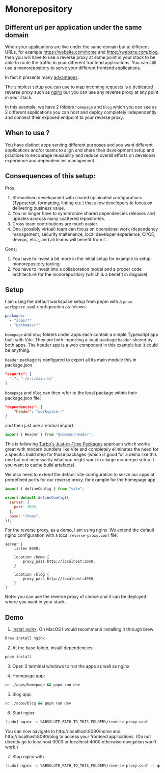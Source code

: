 # Monorepository

## Different url per application under the same domain

When your applications are live under the same domain but at different URLs, for example https://website.com/home and https://website.com/blog, then you will have to use a reverse proxy at some point in your stack to be able to route the traffic to your different frontend applications. You can still use a monorepository to serve your different frontend applications.

In fact it presents many [advantages](https://www.simplefrontend.dev/blog/why-a-frontend-monorepo/).

The simplest setup you can use to map incoming requests is a dedicated reverse proxy such as [nginx](https://nginx.org/) but you can use any reverse proxy at any point in your stack.

In this example, we have 2 folders `homepage` and `blog` which you can see as 2 different applications you can host and deploy completely independently and connect their exposed endpoint to your reverse proxy.

## When to use ?

You have distinct apps serving different purposes and you want different applications and/or teams to align and share their development setup and practices to encourage reusability and reduce overall efforts on developer experience and dependencies management.

## Consequences of this setup:

Pros:

1. Streamlined development with shared opininated configurations (Typescript, formatting, linting etc.) that allow developers to focus on delivering business value.
1. You no longer have to synchronize shared dependencies releases and updates accross many scattered repositories.
1. Cross team contributions are much easier.
1. One (possibly virtual) team can focus on operational work (dependency management, security maitenance, local developer experience, CI/CD, devops, etc.), and all teams will benefit from it.

Cons:

1. You have to invest a bit more in the initial setup for example to setup monorepository tooling.
1. You have to invest into a collaboration model and a proper code architecture for the monorepository (which is a benefit in disguise).

## Setup

I am using the default workspace setup from pnpm with a `pnpm-workspace.yaml` configuration as follows:

```yaml
packages:
  - "apps/*"
  - "packages/*"
```

`homepage` and `blog` folders under apps each contain a simple Typescript app built with Vite. They are both importing a local package `header` shared by both apps. The header app is a web component in this example but it could be anything.

`header` package is configured to export all its main module this in package.json

```json
"exports": {
  ".": "./src/main.ts"
}
```

`homepage` and `blog` can then refer to the local package within their package.json file:

```json
"dependencies": {
    "header": "workspace:*"
}
```

and then just use a normal import:

```typescript
import { Header } from "@common/header";
```

This is following [Turbo's Just-in-Time Packages](https://turbo.build/repo/docs/core-concepts/internal-packages#just-in-time-packages) approach which works great with modern bundlers like Vite and completely eliminates the need for a specific build step for those packages (which is good for a demo like this one but not necessarily what you might want in a large monorepo setup if you want to cache build artefacts).

We also need to extend the default vite configuration to serve our apps at predefined ports for our reverse proxy, for example for the homepage app:

```javascript
import { defineConfig } from "vite";

export default defineConfig({
  server: {
    port: 3000,
  },
  base: "/home",
});
```

For the reverse proxy, as a demo, I am using nginx. We extend the default nginx configuration with a local `reverse-proxy.conf` file:

```
server {
    listen 8080;

    location /home {
        proxy_pass http://localhost:3000;
    }

    location /blog {
        proxy_pass http://localhost:4000;
    }
}
```

Note: you can use the reverse proxy of choice and it can be deployed where you want in your stack.

## Demo

1. [Install nginx](https://nginx.org/en/docs/install.html). On MacOS I would recommend installing it through brew:

```bash
brew install nginx
```

2. At the base folder, install dependencies:

```bash
pnpm install
```

3. Open 3 terminal windows to run the apps as well as nginx:

4. Homepage app:

```bash
cd ./apps/homepage && pnpm run dev
```

5. Blog app:

```bash
cd ./apps/blog && pnpm run dev
```

6. Start nginx:

```bash
[sudo] nginx -c %ABSOLUTE_PATH_TO_THIS_FOLDER%/reverse-proxy.conf
```

You can now navigate to http://localhost:8080/home and http://localhost:8080/blog to access your frontend applications. (Do not directly go to localhost:3000 or localhost:4000 otherwise navigation won't work.)

7. Stop nginx with

```bash
[sudo] nginx -c %ABSOLUTE_PATH_TO_THIS_FOLDER%/reverse-proxy.conf -s quit
```
